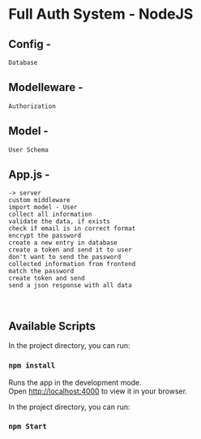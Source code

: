 # Full Auth System - NodeJS 


## Config - 
    Database

## Modelleware - 
    Authorization

## Model - 
    User Schema


## App.js -
    -> server
    custom middleware
    import model - User
    collect all information
    validate the data, if exists
    check if email is in correct format
    encrypt the password
    create a new entry in database
    create a token and send it to user
    don't want to send the password
    collected information from frontend
    match the password
    create token and send
    send a json response with all data

<br>


## Available Scripts

In the project directory, you can run:

### `npm install`

Runs the app in the development mode.\
Open [http://localhost:4000](http://localhost:4000) to view it in your browser.

In the project directory, you can run:

### `npm Start`
